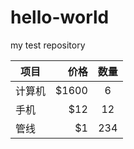 # hello-world
my test repository

| 项目        | 价格     |  数量  |
| ---------  | -----:    | :----:  |
| 计算机       |  \$1600   |  6    |
| 手机        |   \$12   |   12   |
| 管线        |    \$1    |  234  |
